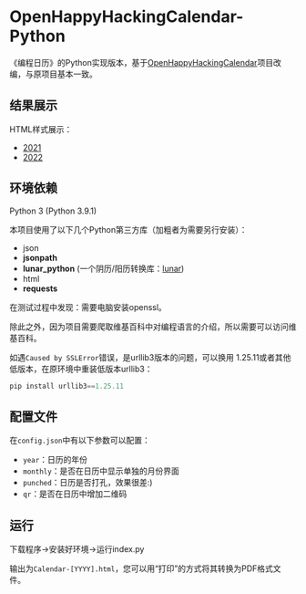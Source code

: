 # OpenHappyHackingCalendar-Python
《编程日历》的Python实现版本，基于[OpenHappyHackingCalendar](https://github.com/Sneezry/OpenHappyHackingCalendar)项目改编，与原项目基本一致。

## 结果展示

HTML样式展示：
- [2021](./Calendar-2021.html)
- [2022](./Calendar-2022.html)

## 环境依赖

Python 3 (Python 3.9.1)

本项目使用了以下几个Python第三方库（加粗者为需要另行安装）：

- json
- **jsonpath**
- **lunar_python** (一个阴历/阳历转换库：[lunar](http://6tail.cn/calendar/api.html#overview.html))
- html
- **requests**

在测试过程中发现：需要电脑安装openssl。

除此之外，因为项目需要爬取维基百科中对编程语言的介绍，所以需要可以访问维基百科。

如遇`Caused by SSLError`错误，是urllib3版本的问题，可以换用 1.25.11或者其他低版本，在原环境中重装低版本urllib3：

```python
pip install urllib3==1.25.11
```

## 配置文件

在`config.json`中有以下参数可以配置：

- `year`：日历的年份
- `monthly`：是否在日历中显示单独的月份界面
- `punched`：日历是否打孔，效果很差:)
- `qr`：是否在日历中增加二维码

## 运行

下载程序→安装好环境→运行index.py

输出为`Calendar-[YYYY].html`，您可以用“打印”的方式将其转换为PDF格式文件。
